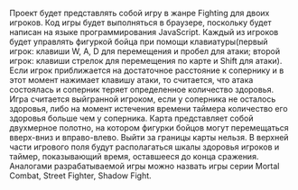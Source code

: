   Проект будет представлять собой игру в жанре Fighting для двоих игроков. Код игры будет выполняться в браузере, поскольку будет написан на языке программирования JavaScript.
  Каждый из игроков будет управлять фигуркой бойца при помощи клавиатуры(первый игрок: клавиши W, A, D для перемещения и пробел для атаки; второй игрок: клавиши стрелок для перемещения по карте и  Shift для атаки). Если игрок приближается на достаточное расстояние к сопернику и в этот момент нажимает клавишу атаки, то считается, что атака состоялась и соперник теряет определенное количество здоровья.
  Игра считается выйгранной игроком, если у соперника не осталось здоровья, либо на момент истечения времени таймера количество его здоровья больше чем у соперника. Карта представляет собой двухмерное полотно, на котором фигурки бойцов могут перемещаться вверх-вниз и вправо-влево. Выйти за границы карты нельзя. В верхней части игрового поля будут располагаться шкалы здоровья игроков и таймер, показывающий время, оставшееся до конца сражения. Аналогами разрабатываемой игры можно назвать игры серии Mortal Combat, Street Fighter, Shadow Fight.
